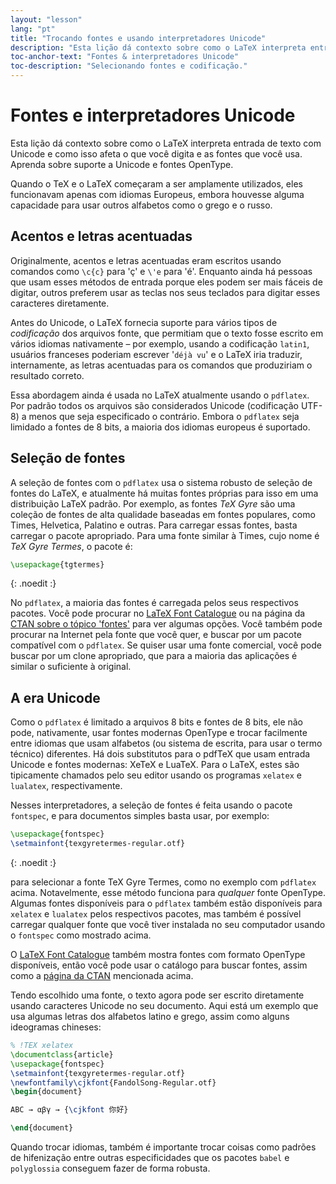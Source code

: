 ```yaml
---
layout: "lesson"
lang: "pt"
title: "Trocando fontes e usando interpretadores Unicode"
description: "Esta lição dá contexto sobre como o LaTeX interpreta entrada de texto com Unicode e como isso afeta o que você digita e as fontes que você usa.  Aprenda sobre suporte a Unicode e fontes OpenType."
toc-anchor-text: "Fontes & interpretadores Unicode"
toc-description: "Selecionando fontes e codificação."
---
```


# Fontes e interpretadores Unicode

<span
  class="summary">Esta lição dá contexto sobre como o LaTeX interpreta entrada
  de texto com Unicode e como isso afeta o que você digita e as fontes que você
  usa.  Aprenda sobre suporte a Unicode e fontes OpenType.</span>

Quando o TeX e o LaTeX começaram a ser amplamente utilizados, eles funcionavam
apenas com idiomas Europeus, embora houvesse alguma capacidade para usar outros
alfabetos como o grego e o russo.

## Acentos e letras acentuadas

Originalmente, acentos e letras acentuadas eram escritos usando comandos como
`\c{c}` para 'ç' e `\'e` para 'é'.  Enquanto ainda há pessoas que usam esses
métodos de entrada porque eles podem ser mais fáceis de digitar, outros preferem
usar as teclas nos seus teclados para digitar esses caracteres diretamente.

Antes do Unicode, o LaTeX fornecia suporte para vários tipos de _codificação_
dos arquivos fonte, que permitiam que o texto fosse escrito em vários idiomas
nativamente &ndash; por exemplo, usando a codificação `latin1`, usuários
franceses poderiam escrever '`déjà vu`' e o LaTeX iria traduzir, internamente,
as letras acentuadas para os comandos que produziriam o resultado correto.

Essa abordagem ainda é usada no LaTeX atualmente usando o `pdflatex`.  Por
padrão todos os arquivos são considerados Unicode (codificação UTF-8) a menos
que seja especificado o contrário.  Embora o `pdflatex` seja limidado a fontes
de 8 bits, a maioria dos idiomas europeus é suportado.

## Seleção de fontes

A seleção de fontes com o `pdflatex` usa o sistema robusto de seleção de fontes
do LaTeX, e atualmente há muitas fontes próprias para isso em uma distribuição
LaTeX padrão.  Por exemplo, as fontes _TeX Gyre_ são uma coleção de fontes de
alta qualidade baseadas em fontes populares, como Times, Helvetica, Palatino e
outras.  Para carregar essas fontes, basta carregar o pacote apropriado.  Para
uma fonte similar à Times, cujo nome é _TeX Gyre Termes_, o pacote é:

```latex
\usepackage{tgtermes}
```
{: .noedit :}

No `pdflatex`, a maioria das fontes é carregada pelos seus respectivos pacotes.
Você pode procurar no [LaTeX Font Catalogue](https://www.tug.org/FontCatalogue/)
ou na página da [CTAN sobre o tópico 'fontes'](https://www.ctan.org/topic/font)
para ver algumas opções.  Você também pode procurar na Internet pela fonte que
você quer, e buscar por um pacote compatível com o `pdflatex`.  Se quiser usar
uma fonte comercial, você pode buscar por um clone apropriado, que para a
maioria das aplicações é similar o suficiente à original.

## A era Unicode

Como o `pdflatex` é limitado a arquivos 8 bits e fontes de 8 bits, ele não pode,
nativamente, usar fontes modernas OpenType e trocar facilmente entre idiomas
que usam alfabetos (ou sistema de escrita, para usar o termo técnico)
diferentes.  Há dois substitutos para o pdfTeX que usam entrada Unicode e fontes
modernas: XeTeX e LuaTeX.  Para o LaTeX, estes são tipicamente chamados pelo
seu editor usando os programas `xelatex` e `lualatex`, respectivamente.

Nesses interpretadores, a seleção de fontes é feita usando o pacote `fontspec`,
e para documentos simples basta usar, por exemplo:

```latex
\usepackage{fontspec}
\setmainfont{texgyretermes-regular.otf}
```
{: .noedit :}

para selecionar a fonte TeX Gyre Termes, como no exemplo com `pdflatex` acima.
Notavelmente, esse método funciona para _qualquer_ fonte OpenType.  Algumas
fontes disponíveis para o `pdflatex` também estão disponíveis para `xelatex` e
`lualatex` pelos respectivos pacotes, mas também é possível carregar qualquer
fonte que você tiver instalada no seu computador usando o `fontspec` como
mostrado acima.

O [LaTeX Font Catalogue](https://www.tug.org/FontCatalogue/)
também mostra fontes com formato OpenType disponíveis, então você pode usar o
catálogo para buscar fontes, assim como a
[página da CTAN](https://www.ctan.org/topic/font) mencionada acima.

Tendo escolhido uma fonte, o texto agora pode ser escrito diretamente usando
caracteres Unicode no seu documento.  Aqui está um exemplo que usa algumas
letras dos alfabetos latino e grego, assim como alguns ideogramas chineses:

```latex
% !TEX xelatex
\documentclass{article}
\usepackage{fontspec}
\setmainfont{texgyretermes-regular.otf}
\newfontfamily\cjkfont{FandolSong-Regular.otf}
\begin{document}

ABC → αβγ → {\cjkfont 你好}

\end{document}
```

<p
  class="hint">Quando trocar idiomas, também é importante trocar coisas como
  padrões de hifenização entre outras especificidades que os pacotes
  <code>babel</code> e <code>polyglossia</code> conseguem fazer de forma
  robusta.</p>
